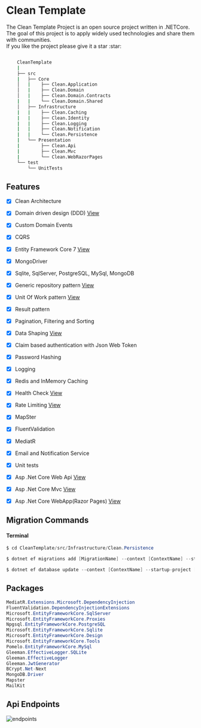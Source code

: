 # Clean Template 

<p>
    The Clean Template Project is an open source project written in .NETCore.<br>
    The goal of this project is to apply widely used technologies and share them with communities. <br>
    If you like the project please give it a star :star:
</p>

```bash

    CleanTemplate
    |
    ├── src
    |   ├── Core
    │   |    ├── Clean.Application
    │   |    ├── Clean.Domain
    │   |    ├── Clean.Domain.Contracts
    |   |    └── Clean.Domain.Shared
    │   ├── Infrastructure
    |   |    ├── Clean.Caching
    |   |    ├── Clean.Identity
    |   |    ├── Clean.Logging
    |   |    ├── Clean.Notification
    |   |    └── Clean.Persistence
    |   └── Presentation
    |        ├── Clean.Api
    |        ├── Clean.Mvc
    |        └── Clean.WebRazorPages
    └── test
        └── UnitTests
```

## Features

- [x] Clean Architecture
- [X] Domain driven design (DDD) <a href="https://github.com/oznakdn/CleanTemplate/blob/master/docs/DomainDrivenDesign.md">View</a>
- [X] Custom Domain Events
- [x] CQRS
- [x] Entity Framework Core 7 <a href="https://github.com/oznakdn/CleanTemplate/blob/master/docs/EFCore.md">View</a>
- [x] MongoDriver
- [x] Sqlite, SqlServer, PostgreSQL, MySql, MongoDB
- [x] Generic repository pattern <a href="https://github.com/oznakdn/CleanTemplate/blob/master/docs/GenericRepository.md">View</a>
- [x] Unit Of Work pattern <a href="https://github.com/oznakdn/CleanTemplate/blob/master/docs/UnitOfWork.md">View</a>
- [x] Result pattern
- [X] Pagination, Filtering and Sorting
- [X] Data Shaping <a href="https://github.com/oznakdn/CleanTemplate/blob/master/docs/DataShaping.md">View</a>
- [x] Claim based authentication with Json Web Token
- [x] Password Hashing
- [x] Logging
- [X] Redis and InMemory Caching
- [X] Health Check <a href="https://github.com/oznakdn/CleanTemplate/blob/master/docs/HealthCheck.md">View</a>
- [X] Rate Limiting <a href="https://github.com/oznakdn/CleanTemplate/blob/master/docs/RateLimiting.md">View</a>
- [x] MapSter
- [x] FluentValidation
- [x] MediatR
- [X] Email and Notification Service
- [X] Unit tests
- [x] Asp .Net Core Web Api <a href="https://github.com/oznakdn/CleanTemplate/tree/master/src/Presentation/Clean.Api">View</a>
- [x] Asp .Net Core Mvc <a href="https://github.com/oznakdn/CleanTemplate/tree/master/src/Presentation/Clean.Mvc">View</a>
- [x] Asp .Net Core WebApp(Razor Pages) <a href="https://github.com/oznakdn/CleanTemplate/tree/master/src/Presentation/Clean.WebRazorPages">View</a>



## Migration Commands
#### Terminal
```csharp
$ cd CleanTemplate/src/Infrastructure/Clean.Persistence
```
```csharp
$ dotnet ef migrations add [MigrationName] --context [ContextName] --startup-project [Clean.Api ProjectDirectoryPath]
```
```csharp
$ dotnet ef database update --context [ContextName] --startup-project [Clean.Api ProjectDirectoryPath]
```



## Packages
```csharp
MediatR.Extensions.Microsoft.DependencyInjection
FluentValidation.DependencyInjectionExtensions
Microsoft.EntityFrameworkCore.SqlServer
Microsoft.EntityFrameworkCore.Proxies
Npgsql.EntityFrameworkCore.PostgreSQL
Microsoft.EntityFrameworkCore.Sqlite
Microsoft.EntityFrameworkCore.Design
Microsoft.EntityFrameworkCore.Tools
Pomelo.EntityFrameworkCore.MySql
Gleeman.EffectiveLogger.SQLite
Gleeman.EffectiveLogger
Gleeman.JwtGenerator
BCrypt.Net-Next
MongoDB.Driver
Mapster
MailKit
```
## Api Endpoints
![endpoints](https://github.com/oznakdn/CleanTemplate/assets/79724084/249dc317-c0a6-446a-a8a1-5a271e192a33)

